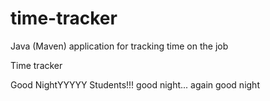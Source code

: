 # time-tracker
Java (Maven) application for tracking time on the job

Time tracker

Good NightYYYYY Students!!!
good night...
again good night
